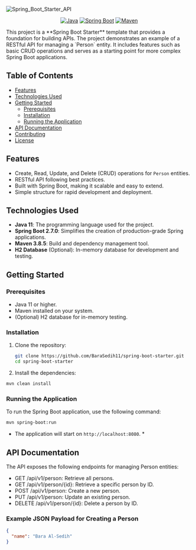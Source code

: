 ![Spring_Boot_Starter_API](https://github.com/user-attachments/assets/dbd8c607-3427-4447-8378-21d23fc39ccc)

<div align="center">
  
  [![Java](https://img.shields.io/badge/Java-11-orange)](https://www.oracle.com/java/technologies/javase-jdk11-downloads.html)
  [![Spring Boot](https://img.shields.io/badge/Spring%20Boot-2.7.0-brightgreen)](https://spring.io/projects/spring-boot)
  [![Maven](https://img.shields.io/badge/Maven-3.8.5-blue)](https://maven.apache.org/)
</div>
This project is a **Spring Boot Starter** template that provides a foundation for building APIs. The project demonstrates an example of a RESTful API for managing a `Person` entity. It includes features such as basic CRUD operations and serves as a starting point for more complex Spring Boot applications.

## Table of Contents
- [Features](#features)
- [Technologies Used](#technologies-used)
- [Getting Started](#getting-started)
  - [Prerequisites](#prerequisites)
  - [Installation](#installation)
  - [Running the Application](#running-the-application)
- [API Documentation](#api-documentation)
- [Contributing](#contributing)
- [License](#license)

## Features
- Create, Read, Update, and Delete (CRUD) operations for `Person` entities.
- RESTful API following best practices.
- Built with Spring Boot, making it scalable and easy to extend.
- Simple structure for rapid development and deployment.

## Technologies Used
- **Java 11**: The programming language used for the project.
- **Spring Boot 2.7.0**: Simplifies the creation of production-grade Spring applications.
- **Maven 3.8.5**: Build and dependency management tool.
- **H2 Database** (Optional): In-memory database for development and testing.

## Getting Started

### Prerequisites
- Java 11 or higher.
- Maven installed on your system.
- (Optional) H2 database for in-memory testing.

### Installation
1. Clone the repository:
   ```bash
   git clone https://github.com/BaraSedih11/spring-boot-starter.git
   cd spring-boot-starter
   ```
2. Install the dependencies:
  ```bash
  mvn clean install
  ```

### Running the Application
To run the Spring Boot application, use the following command:

```bash
mvn spring-boot:run
```

* The application will start on `http://localhost:8080`. *

## API Documentation
The API exposes the following endpoints for managing Person entities:

* GET /api/v1/person: Retrieve all persons.
* GET /api/v1/person/{id}: Retrieve a specific person by ID.
* POST /api/v1/person: Create a new person.
* PUT /api/v1/person: Update an existing person.
* DELETE /api/v1/person/{id}: Delete a person by ID.

### Example JSON Payload for Creating a Person
```json
{
  "name": "Bara Al-Sedih"
}
```
